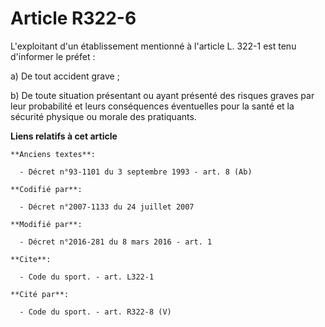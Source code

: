 # Article R322-6

L'exploitant d'un établissement mentionné à l'article L. 322-1 est tenu d'informer le préfet : 

a) De tout accident grave ; 

b) De toute situation présentant ou ayant présenté des risques graves par leur probabilité et leurs conséquences éventuelles
pour la santé et la sécurité physique ou morale des pratiquants.

**Liens relatifs à cet article**

	**Anciens textes**:

	  - Décret n°93-1101 du 3 septembre 1993 - art. 8 (Ab)

	**Codifié par**:

	  - Décret n°2007-1133 du 24 juillet 2007

	**Modifié par**:

	  - Décret n°2016-281 du 8 mars 2016 - art. 1

	**Cite**:

	  - Code du sport. - art. L322-1

	**Cité par**:

	  - Code du sport. - art. R322-8 (V)
